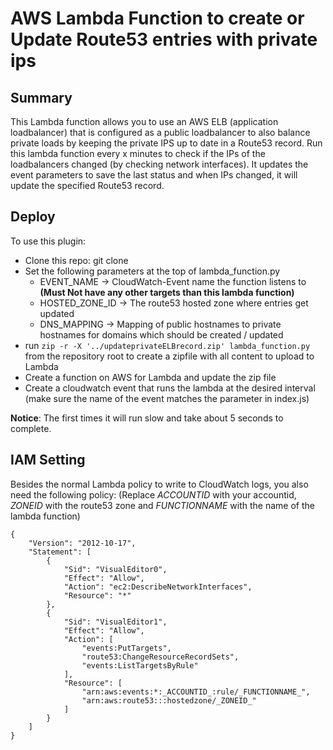 # AWS Lambda Function to create or Update Route53 entries with private ips

## Summary

This Lambda function allows you to use an AWS ELB (application loadbalancer) that is configured as a public loadbalancer to also balance private loads by keeping the private IPS up to date in a Route53 record.
Run this lambda function every x minutes to check if the IPs of the loadbalancers changed (by checking network interfaces). It updates the event parameters to save the last status and when IPs changed, it will update the specified Route53 record.

## Deploy

To use this plugin:

* Clone this repo: git clone
* Set the following parameters at the top of lambda_function.py
    * EVENT_NAME -> CloudWatch-Event name the function listens to **(Must Not have any other targets than this lambda function)**
    * HOSTED_ZONE_ID -> The route53 hosted zone where entries get updated
    * DNS_MAPPING -> Mapping of public hostnames to private hostnames for domains which should be created / updated
* run `zip -r -X '../updateprivateELBrecord.zip' lambda_function.py` from the repository root to create a zipfile with all content to upload to Lambda
* Create a function on AWS for Lambda and update the zip file
* Create a cloudwatch event that runs the lambda at the desired interval (make sure the name of the event matches the parameter in index.js)

**Notice**: The first times it will run slow and take about 5 seconds to complete.

## IAM Setting

Besides the normal Lambda policy to write to CloudWatch logs, you also need the following policy:
(Replace _ACCOUNTID_ with your accountid, _ZONEID_ with the route53 zone and _FUNCTIONNAME_ with the name of the lambda function)

```
{
    "Version": "2012-10-17",
    "Statement": [
        {
            "Sid": "VisualEditor0",
            "Effect": "Allow",
            "Action": "ec2:DescribeNetworkInterfaces",
            "Resource": "*"
        },
        {
            "Sid": "VisualEditor1",
            "Effect": "Allow",
            "Action": [
                "events:PutTargets",
                "route53:ChangeResourceRecordSets",
                "events:ListTargetsByRule"
            ],
            "Resource": [
                "arn:aws:events:*:_ACCOUNTID_:rule/_FUNCTIONNAME_",
                "arn:aws:route53:::hostedzone/_ZONEID_"
            ]
        }
    ]
}
```